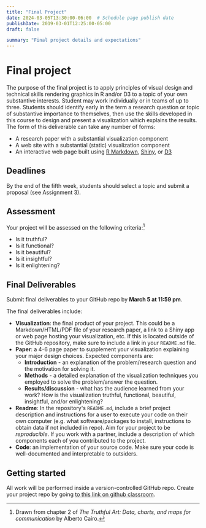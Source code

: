 ```yaml
---
title: "Final Project"
date: 2024-03-05T13:30:00-06:00  # Schedule page publish date
publishDate: 2019-03-01T12:25:00-05:00
draft: false

summary: "Final project details and expectations"
---
```


# Final project

The purpose of the final project is to apply principles of visual design and technical skills rendering graphics in R and/or D3 to a topic of your own substantive interests. Student may work individually or in teams of up to three. Students should identify early in the term a research question or topic of substantive importance to themselves, then use the skills developed in this course to design and present a visualization which explains the results. The form of this deliverable can take any number of forms:

-   A research paper with a substantial visualization component
-   A web site with a substantial (static) visualization component
-   An interactive web page built using [R Markdown](http://rmarkdown.rstudio.com/), [Shiny](https://shiny.rstudio.com/), or [D3](https://d3js.org/)

## Deadlines

By the end of the fifth week, students should select a topic and submit a proposal (see Assignment 3). <!--Students will present their projects to the class on **Wednesday, March 31**. Projects must be fully complete and submitted for grading by **Sunday, June 4 at 11:59 pm**. -->

## Assessment

Your project will be assessed on the following criteria:[^1]

-   Is it truthful?
-   Is it functional?
-   Is it beautiful?
-   Is it insightful?
-   Is it enlightening?

## Final Deliverables

Submit final deliverables to your GitHub repo by **March 5 at 11:59 pm**.

The final deliverables include:

-   **Visualization**: the final product of your project. This could be a Markdown/HTML/PDF file of your research paper, a link to a Shiny app or web page hosting your visualization, etc. If this is located outside of the GitHub repository, make sure to include a link in your `README.md` file.
-   **Paper**: a 4-6 page paper to supplement your visualization explaining your major design choices. Expected components are:
    -   **Introduction** - an explanation of the problem/research question and the motivation for solving it.
    -   **Methods** - a detailed explanation of the visualization techniques you employed to solve the problem/answer the question.
    -   **Results/discussion** - what has the audience learned from your work? How is the visualization truthful, functional, beautiful, insightful, and/or enlightening?
-   **Readme**: In the repository's `README.md`, include a brief project description and instructions for a user to execute your code on their own computer (e.g. what software/packages to install, instructions to obtain data if not included in repo). Aim for your project to be *reproducible*. If you work with a partner, include a description of which components each of you contributed to the project.
-   **Code**: an implementation of your source code. Make sure your code is well-documented and interpretable to outsiders.

## Getting started

All work will be performed inside a version-controlled GitHub repo. Create your project repo by going [to this link on github classroom](https://classroom.github.com/a/onTza0gm).

[^1]: Drawn from chapter 2 of *The Truthful Art: Data, charts, and maps for communication* by Alberto Cairo.
